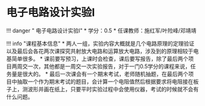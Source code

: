 # 电子电路设计实验I

!!! danger " 电子电路设计实验I"
    * 学分：0.5
    * 任课教师：施红军/叶险峰/邓靖靖

!!! info "课程基本信息"
    * 两人一组，实验内容大概就是几个电路原理的定理验证以及最后会各花两次课探究共射放大电路和运算放大电路，涉及到的原理相较于电基简单很多。
    * 课前要写预习，上课时会检查，课后要写报告，除了最后两个项目两周交一次，其他都是一周交一次实验报告，对于一门0.5学分的课程来说，任务量是很大的。
    * 最后一次课会有一个期末考试，老师随机抽题，在最后两个项目中抽取一个作为期末考试的题目，会计算一个电阻值然后根据要求将电阻接在板子上，测波形并画在纸上，只要平时实验过程中会使用仪器，考试的时候就不会有什么问题。